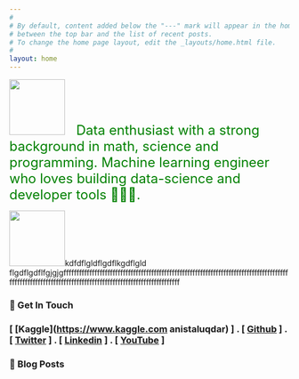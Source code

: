 ```yaml
---
#
# By default, content added below the "---" mark will appear in the home page
# between the top bar and the list of recent posts.
# To change the home page layout, edit the _layouts/home.html file.
#
layout: home
---
```

<p align="left"> 
<img src="../images/anis.jpg" width="100"><font size="5" color='green'> &nbsp; Data enthusiast with a strong background in math, science and programming. Machine learning engineer who loves building data-science and developer tools 👷🏼‍♂️.</font> </p>


<img src="../images/anis.jpg" alt="" width="100" height="100" id="hp"/>kdfdflgldflgdflkgdflgld flgdflgdflfgjgjgfffffffffffffffffffffffffffffffffffffffffffffffffffffffffffffffffffffffffffffffffffffffffffffffffffffffffffffffffffffffffffffffffffffffffffffffffffffffff


### 💼 Get In Touch 

### [ [Kaggle](https://www.kaggle.com anistaluqdar) ] . [ [Github](https://github.com/AnisTaluqdar) ] . [ [Twitter](https://twitter.com/AnisTaluqdar) ] . [ [Linkedin](https://www.linkedin.com/in/anistaluqdar) ] . [ [YouTube](https://www.youtube.com/@anistaluqdar) ]


### 📮 Blog Posts


